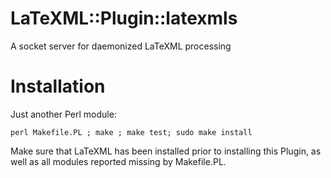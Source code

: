 LaTeXML::Plugin::latexmls
=======================

A socket server for daemonized LaTeXML processing

Installation
===

Just another Perl module:
```
perl Makefile.PL ; make ; make test; sudo make install
```

Make sure that LaTeXML has been installed prior to installing this Plugin, as well as all modules reported missing by Makefile.PL.
